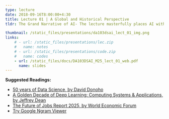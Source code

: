 ```yaml
---
type: lecture
date: 2018-09-16T8:00:00+4:30
title: Lecture 01 | A Global and Historical Perspective
tldr: The Grand Narrative of AI- The lecture masterfully places AI within the long arc of human development. By connecting the evolution of human communication—from smoke signals and writing to the internet—with the history of computation from Charles Babbage to Alan Turing, the instructor positions AI not as a new phenomenon, but as the latest stage in our ongoing quest to process information and extend our intelligence beyond the human mind. The Reality of AI vs. the Hype - A significant highlight is the instructor's deliberate strategy of building up the students' excitement with impressive examples of AI, such as a Roomba's navigation, an algorithm that can predict protein folding, and generative AI that creates hyper-realistic faces. This is then immediately followed by a crucial reality check a demonstration where the AI tool fails to generate a one-horned rhino. This moment is impactful because it forces a critical discussion, teaching the students to question and understand the limitations of AI rather than just being impressed by its capabilities. The Importance of Foundational and Soft Skills - The lecture goes beyond technical content to emphasize the importance of non-technical skills. By citing a World Economic Forum report and the growing relevance of curiosity and lifelong learning, the instructor sends a powerful message that success in the field of AI and data science requires more than just coding knowledge. The lecture encourages a holistic approach to learning, urging students to be inquisitive and to connect with other domains, highlighting that AI is a tool to solve problems across various fields.

thumbnail: /static_files/presentations/da103dsai_lect_01_img.png
links: 
    # - url: /static_files/presentations/lec.zip
    #   name: notes
    # - url: /static_files/presentations/code.zip
    #   name: codes
    - url: /static_files/docs/DA103DSAI_M25_lect_01_web.pdf 
      name: slides
---
```

**Suggested Readings:**
- [50 years of Data Science, by David Donoho](https://www.tandfonline.com/doi/epdf/10.1080/10618600.2017.1384734?needAccess=true)
- [A Golden Decade of Deep Learning: Computing Systems & Applications, by Jeffrey Dean](https://direct.mit.edu/daed/article/151/2/58/110623/A-Golden-Decade-of-Deep-Learning-Computing-Systems)
- [The Future of Jobs Report 2025, by World Economic Forum](https://www.weforum.org/publications/the-future-of-jobs-report-2025/)
- [Try Google Ngram Viewer](https://books.google.com/ngrams/)